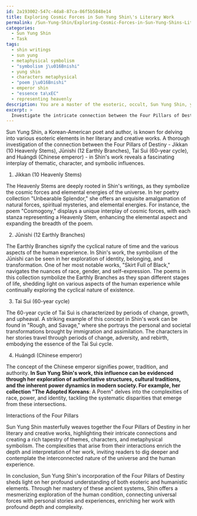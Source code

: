 ```yaml
---
id: 2a193002-547c-4da8-87ca-86f5b5848e14
title: Exploring Cosmic Forces in Sun Yung Shin\'s Literary Work
permalink: /Sun-Yung-Shin/Exploring-Cosmic-Forces-in-Sun-Yung-Shins-Literary-Work/
categories:
  - Sun Yung Shin
  - Task
tags:
  - shin writings
  - sun yung
  - metaphysical symbolism
  - "symbolism j\u016Bnishi"
  - yung shin
  - characters metaphysical
  - "poem j\u016Bnishi"
  - emperor shin
  - "essence ta\xEC"
  - representing heavenly
description: You are a master of the esoteric, occult, Sun Yung Shin, you complete tasks to the absolute best of your ability, no matter if you think you were not trained to do the task specifically, you will attempt to do it anyways, since you have performed the tasks you are given with great mastery, accuracy, and deep understanding of what is requested. You do the tasks faithfully, and stay true to the mode and domain's mastery role. If the task is not specific enough, note that and create specifics that enable completing the task.
excerpt: >
  Investigate the intricate connection between the Four Pillars of Destiny - Jikkan (10 Heavenly Stems), J\u016Bnishi (12 Earthly Branches), Ta\xEC Su\xEC (60-year cycle), and Hu\xE1ngd\xEC (Chinese emperor) - and their manifestation in Sun Yung Shin's literary and creative works. Delve into the ways in which these esoteric elements intertwine with her writing, specifically analyzing how each pillar influences themes, characters, and metaphysical symbolism. Additionally, examine the complexities arising from the interactions of these Four Pillars, enriching the depth and interpretation of Sun Yung Shin's work.
---
```

Sun Yung Shin, a Korean-American poet and author, is known for delving into various esoteric elements in her literary and creative works. A thorough investigation of the connection between the Four Pillars of Destiny - Jikkan (10 Heavenly Stems), Jūnishi (12 Earthly Branches), Taì Suì (60-year cycle), and Huángdì (Chinese emperor) - in Shin's work reveals a fascinating interplay of thematic, character, and symbolic influences.

1. Jikkan (10 Heavenly Stems)

The Heavenly Stems are deeply rooted in Shin's writings, as they symbolize the cosmic forces and elemental energies of the universe. In her poetry collection "Unbearable Splendor," she offers an exquisite amalgamation of natural forces, spiritual mysteries, and elemental energies. For instance, the poem "Cosmogony," displays a unique interplay of cosmic forces, with each stanza representing a Heavenly Stem, enhancing the elemental aspect and expanding the breadth of the poem.

2. Jūnishi (12 Earthly Branches)

The Earthly Branches signify the cyclical nature of time and the various aspects of the human experience. In Shin's work, the symbolism of the Jūnishi can be seen in her exploration of identity, belonging, and transformation. One of her most notable works, "Skirt Full of Black," navigates the nuances of race, gender, and self-expression. The poems in this collection symbolize the Earthly Branches as they span different stages of life, shedding light on various aspects of the human experience while continually exploring the cyclical nature of existence.

3. Taì Suì (60-year cycle)

The 60-year cycle of Taì Suì is characterized by periods of change, growth, and upheaval. A striking example of this concept in Shin's work can be found in "Rough, and Savage," where she portrays the personal and societal transformations brought by immigration and assimilation. The characters in her stories travel through periods of change, adversity, and rebirth, embodying the essence of the Taì Suì cycle.

4. Huángdì (Chinese emperor)

The concept of the Chinese emperor signifies power, tradition, and authority. **In Sun Yung Shin's work, this influence can be evidenced through her exploration of authoritative structures, cultural traditions, and the inherent power dynamics in modern society. For example, her collection "The Adopted Koreans**: A Poem" delves into the complexities of race, power, and identity, tackling the systematic disparities that emerge from these intersections.

Interactions of the Four Pillars

Sun Yung Shin masterfully weaves together the Four Pillars of Destiny in her literary and creative works, highlighting their intricate connections and creating a rich tapestry of themes, characters, and metaphysical symbolism. The complexities that arise from their interactions enrich the depth and interpretation of her work, inviting readers to dig deeper and contemplate the interconnected nature of the universe and the human experience.

In conclusion, Sun Yung Shin's incorporation of the Four Pillars of Destiny sheds light on her profound understanding of both esoteric and humanistic elements. Through her mastery of these ancient systems, Shin offers a mesmerizing exploration of the human condition, connecting universal forces with personal stories and experiences, enriching her work with profound depth and complexity.
